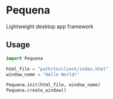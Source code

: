 # Pequena
Lightweight desktop app framework

## Usage
```python
import Pequena

html_file = "path/to/client/index.html"
window_name = "Hello World!"

Pequena.init(html_file, window_name)
Pequena.create_window()
```
